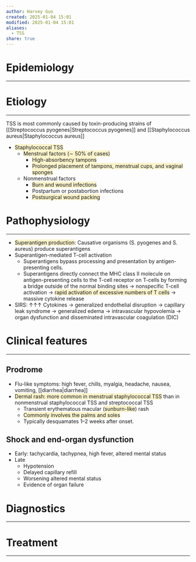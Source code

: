 ```yaml
---
author: Harvey Guo
created: 2025-01-04 15:01
modified: 2025-01-04 15:01
aliases:
  - TSS
share: true
---
```

# Epidemiology
---


# Etiology
---
TSS is most commonly caused by toxin-producing strains of [[Streptococcus pyogenes|Streptococcus pyogenes]] and [[Staphylococcus aureus|Staphylococcus aureus]]
- <span style="background:rgba(240, 200, 0, 0.2)">Staphylococcal TSS</span>
	- <span style="background:rgba(240, 200, 0, 0.2)">Menstrual factors (∼ 50% of cases)</span>
		- <span style="background:rgba(240, 200, 0, 0.2)">High-absorbency tampons</span>
		- <span style="background:rgba(240, 200, 0, 0.2)">Prolonged placement of tampons, menstrual cups, and vaginal sponges</span>
	- Nonmenstrual factors
		- <span style="background:rgba(240, 200, 0, 0.2)">Burn and wound infections</span>
		- Postpartum or postabortion infections
		- <span style="background:rgba(240, 200, 0, 0.2)">Postsurgical wound packing</span>

# Pathophysiology
---
- <span style="background:rgba(240, 200, 0, 0.2)">Superantigen production</span>: Causative organisms (S. pyogenes and S. aureus) produce superantigens
- Superantigen-mediated T-cell activation 
	- Superantigens bypass processing and presentation by antigen-presenting cells.
	- Superantigens directly connect the MHC class II molecule on antigen-presenting cells to the T-cell receptor on T-cells by forming a bridge outside of the normal binding sites → nonspecific T-cell activation → <span style="background:rgba(240, 200, 0, 0.2)">rapid activation of excessive numbers of T cells</span> → massive cytokine release 
- SIRS: ↑↑↑ Cytokines → generalized endothelial disruption → capillary leak syndrome → generalized edema → intravascular hypovolemia → organ dysfunction and disseminated intravascular coagulation (DIC)

# Clinical features
---
## Prodrome 
- Flu-like symptoms: high fever, chills, myalgia, headache, nausea, vomiting, [[diarrhea|diarrhea]]
- <span style="background:rgba(240, 200, 0, 0.2)">Dermal rash: more common in menstrual staphylococcal TSS</span> than in nonmenstrual staphylococcal TSS and streptococcal TSS 
	- Transient erythematous macular (<span style="background:rgba(240, 200, 0, 0.2)">sunburn-like</span>) rash
	- <span style="background:rgba(240, 200, 0, 0.2)">Commonly involves the palms and soles </span>
	- Typically desquamates 1–2 weeks after onset.  
## Shock and end-organ dysfunction 
- Early: tachycardia, tachypnea, high fever, altered mental status 
- Late
	- Hypotension
	- Delayed capillary refill
	- Worsening altered mental status
	- Evidence of organ failure
# Diagnostics
---


# Treatment
---

